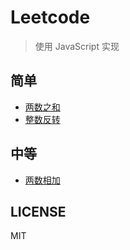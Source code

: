 # Leetcode

> 使用 JavaScript 实现

## 简单

- [两数之和](./1.两数之和.js)
- [整数反转](./7.整数反转.js)

## 中等

- [两数相加](./2.两数相加.js)

## LICENSE

MIT
